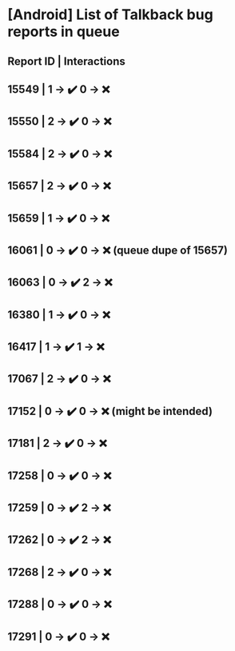 # [Android] List of Talkback bug reports in queue

## Report ID | Interactions

15549 | 1 -> ✔️ 0 -> ❌
---
15550 | 2 -> ✔️ 0 -> ❌
---
15584 | 2 -> ✔️ 0 -> ❌
---
15657 | 2 -> ✔️ 0 -> ❌
---
15659 | 1 -> ✔️ 0 -> ❌
---
16061 | 0 -> ✔️ 0 -> ❌ (queue dupe of 15657)
---
16063 | 0 -> ✔️ 2 -> ❌
---
16380 | 1 -> ✔️ 0 -> ❌
---
16417 | 1 -> ✔️ 1 -> ❌
---
17067 | 2 -> ✔️ 0 -> ❌
---
17152 | 0 -> ✔️ 0 -> ❌ (might be intended)
---
17181 | 2 -> ✔️ 0 -> ❌
---
17258 | 0 -> ✔️ 0 -> ❌
---
17259 | 0 -> ✔️ 2 -> ❌
---
17262 | 0 -> ✔️ 2 -> ❌
---
17268 | 2 -> ✔️ 0 -> ❌
---
17288 | 0 -> ✔️ 0 -> ❌
---
17291 | 0 -> ✔️ 0 -> ❌
---
